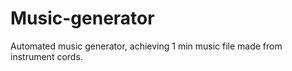 # Music-generator
 Automated music generator, achieving 1 min music file made from instrument cords.
